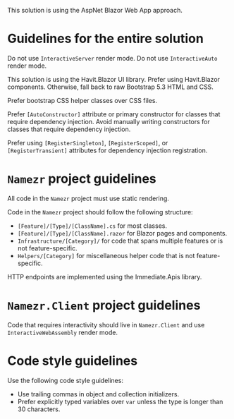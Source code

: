 This solution is using the AspNet Blazor Web App approach.

# Guidelines for the entire solution

Do not use `InteractiveServer` render mode. Do not use `InteractiveAuto` render mode.

This solution is using the Havit.Blazor UI library.
Prefer using Havit.Blazor components. Otherwise, fall back to raw Bootstrap 5.3 HTML and CSS.

Prefer bootstrap CSS helper classes over CSS files.

Prefer `[AutoConstructor]` attribute or primary constructor for classes that require dependency injection.
Avoid manually writing constructors for classes that require dependency injection.

Prefer using `[RegisterSingleton]`, `[RegisterScoped]`, or `[RegisterTransient]` attributes for dependency injection registration.

# `Namezr` project guidelines

All code in the `Namezr` project must use static rendering.

Code in the `Namezr` project should follow the following structure:

* `[Feature]/[Type]/[ClassName].cs` for most classes.
* `[Feature]/[Type]/[ClassName].razor` for Blazor pages and components.
* `Infrastructure/[Category]/` for code that spans multiple features or is not feature-specific.
* `Helpers/[Category]` for miscellaneous helper code that is not feature-specific.

HTTP endpoints are implemented using the Immediate.Apis library.

# `Namezr.Client` project guidelines

Code that requires interactivity should live in `Namezr.Client` and use `InteractiveWebAssembly` render mode.

# Code style guidelines

Use the following code style guidelines:

* Use trailing commas in object and collection initializers.
* Prefer explicitly typed variables over `var` unless the type is longer than 30 characters.